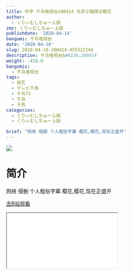 ```yaml
---
title: 中字 千鸟电视台200414 东京小路探访樱花
author:
  - くりぃむしちゅー上田
zmz: くりぃむしちゅー上田
publishdate: '2020-04-14'
bangumi: 千鸟电视台
date: '2020-04-18'
slug: 2020-04-18-200414-455322244
description: 千鸟电视台&#8226;200414
weight: -418.0
bangumis:
  - 千鸟电视台
tags:
  - 综艺
  - テレビ千鳥
  - 千鸟TV
  - 千鸟
  - 千鳥
categories:
  - くりぃむしちゅー上田
  - くりぃむしちゅー上田

brief: "网络 侵删 个人粗俗字幕 樱花,樱花,现在正盛开"
---
```

![](https://raw.githubusercontent.com/tcgriffith/owaraisite/master/static/tmpimg/cdcea21ba3a6b5de967c85ecb9feab1b6282ecb1.jpg.480.jpg)
# 简介  
网络
侵删 个人粗俗字幕
樱花,樱花,现在正盛开  

[去B站观看](https://www.bilibili.com/video/av455322244/)
<div class ="resp-container"><iframe class="testiframe" src="//player.bilibili.com/player.html?aid=455322244"", scrolling="no", allowfullscreen="true" > </iframe></div> 
